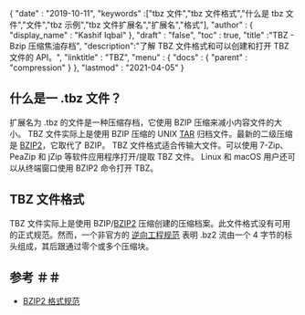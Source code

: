 {
  "date" : "2019-10-11",
  "keywords" :["tbz 文件","tbz 文件格式","什么是 tbz 文件","文件","tbz 示例","tbz 文件扩展名","扩展名","格式"],
  "author" : {
    "display_name" : "Kashif Iqbal"
},
  "draft" : "false",
  "toc" : true,
  "title" :"TBZ - Bzip 压缩焦油存档",
  "description":"了解 TBZ 文件格式和可以创建和打开 TBZ 文件的 API。",
  "linktitle" : "TBZ",
  "menu" : {
    "docs" : {
      "parent" : "compression"
}
},
  "lastmod" : "2021-04-05"
}

## 什么是一 .tbz 文件？

扩展名为 .tbz 的文件是一种压缩存档，它使用 BZIP 压缩来减小内容文件的大小。 TBZ 文件实际上是使用 BZIP 压缩的 UNIX [TAR](/zh/compression/tar/) 归档文件。最新的二级压缩是 [BZIP2](/zh/compression/bz2/)，它取代了 BZIP。 TBZ 文件格式适合传输大文件。可以使用 7-Zip、PeaZip 和 jZip 等软件应用程序打开/提取 TBZ 文件。 Linux 和 macOS 用户还可以从终端窗口使用 BZIP2 命令打开 TBZ。

## TBZ 文件格式

TBZ 文件实际上是使用 BZIP/[BZIP2](/zh/compression/bz2/) 压缩创建的压缩档案。此文件格式没有可用的正式规范。然而，一个非官方的 [逆向工程规范](https://github.com/dsnet/compress/blob/master/doc/bzip2-format.pdf) 表明 .bz2 流由一个 4 字节的标头组成，其后跟通过零个或多个压缩块。

## 参考 ＃＃

* [BZIP2 格式规范](https://github.com/dsnet/compress/blob/master/doc/bzip2-format.pdf)


